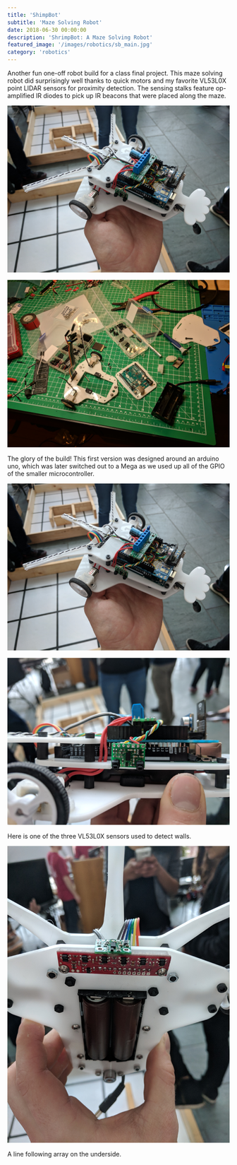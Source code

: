 ```yaml
---
title: 'ShimpBot'
subtitle: 'Maze Solving Robot'
date: 2018-06-30 00:00:00
description: 'ShrimpBot: A Maze Solving Robot'
featured_image: '/images/robotics/sb_main.jpg'
category: 'robotics'
---
```


Another fun one-off robot build for a class final project. This maze solving robot did surprisingly well thanks to quick motors and my favorite VL53L0X point LIDAR sensors for proximity detection. The sensing stalks feature op-amplified IR diodes to pick up IR beacons that were placed along the maze.

![](/images/robotics/sb_main.jpg)

![](/images/robotics/shrimp_1.jpg)

The glory of the build! This first version was designed around an arduino uno, which was later switched out to a Mega as we used up all of the GPIO of the smaller microcontroller. 

![](/images/robotics/sb_main.jpg)

![](/images/robotics/sb_side.jpg)

Here is one of the three VL53L0X sensors used to detect walls.

![](/images/robotics/sb_underside.jpg)

A line following array on the underside. 
